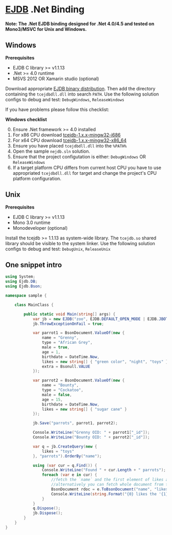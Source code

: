 [EJDB](http://ejdb.org) .Net Binding
===========================================


**Note: The .Net EJDB binding designed for .Net 4.0/4.5 and tested on Mono3/MSVC for Unix and Windows.**


Windows
--------------------------------

**Prerequisites**

 * EJDB C library >= v1.1.13
 * .Net >= 4.0 runtime
 * MSVS 2012 OR Xamarin studio (optional)

Download appropriate [EJDB binary distribution](https://github.com/Softmotions/ejdb/blob/master/tcejdb/WIN32.md).
Then add the directory containing the `tcejdbdll.dll` into search `PATH`.
Use the following solution configs to debug and test: `DebugWindows`, `ReleaseWindows`

If you have problems please follow this checklist:

**Windows checklist**

  0. Ensure .Net framework >= 4.0 installed
  1. For x86 CPU download [tcejdb-1.x.x-mingw32-i686](https://github.com/Softmotions/ejdb/blob/master/tcejdb/WIN32.md)
  2. For x64 CPU download [tcejdb-1.x.x-mingw32-x86_64](https://github.com/Softmotions/ejdb/blob/master/tcejdb/WIN32.md)
  3. Ensure you have placed `tcejdbdll.dll` into the `%PATH%`
  4. Open the sample `nejdb.sln` solution.
  5. Ensure that the project configutation is either: `DebugWindows` OR `ReleaseWindows`
  6. If a target platform CPU differs from current host CPU you have to use appropriated `tcejdbdll.dll` for target and
    change the project's CPU platform configuration.


Unix
---------------------------------

**Prerequisites**
 * EJDB C library >= v1.1.13
 * Mono 3.0 runtime
 * Monodeveloper (optional)

Install the tcejdb >= 1.1.13 as system-wide library.
The `tcejdb.so` shared library should be visible to the system linker.
Use the following solution configs to debug and test: `DebugUnix`, `ReleaseUnix`


One snippet intro
---------------------------------

```c#
using System;
using Ejdb.DB;
using Ejdb.Bson;

namespace sample {

	class MainClass {

		public static void Main(string[] args) {
			var jb = new EJDB("zoo", EJDB.DEFAULT_OPEN_MODE | EJDB.JBOTRUNC);
			jb.ThrowExceptionOnFail = true;

			var parrot1 = BsonDocument.ValueOf(new {
				name = "Grenny",
				type = "African Grey",
				male = true,
				age = 1,
				birthdate = DateTime.Now,
				likes = new string[] { "green color", "night", "toys" },
				extra = Bsonull.VALUE
			});

			var parrot2 = BsonDocument.ValueOf(new {
				name = "Bounty",
				type = "Cockatoo",
				male = false,
				age = 15,
				birthdate = DateTime.Now,
				likes = new string[] { "sugar cane" }
			});

			jb.Save("parrots", parrot1, parrot2);

			Console.WriteLine("Grenny OID: " + parrot1["_id"]);
			Console.WriteLine("Bounty OID: " + parrot2["_id"]);

			var q = jb.CreateQuery(new {
				likes = "toys"
			}, "parrots").OrderBy("name");

			using (var cur = q.Find()) {
				Console.WriteLine("Found " + cur.Length + " parrots");
				foreach (var e in cur) {
					//fetch the `name` and the first element of likes array from the current Bson iterator.
					//alternatively you can fetch whole document from the iterator: `e.ToBsonDocument()`
					BsonDocument rdoc = e.ToBsonDocument("name", "likes.0");
					Console.WriteLine(string.Format("{0} likes the '{1}'", rdoc["name"], rdoc["likes.0"]));
				}
			}
			q.Dispose();
			jb.Dispose();
		}
	}
}
```

